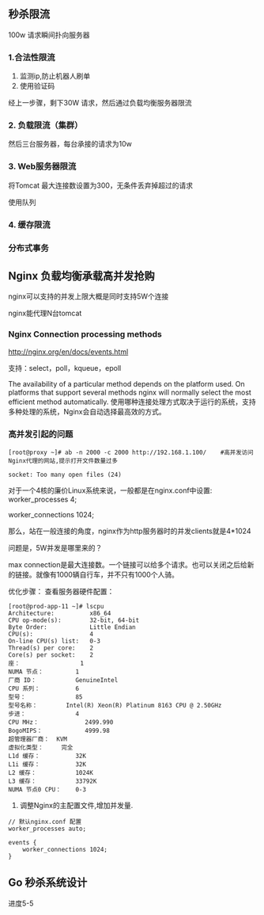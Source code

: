 ## 秒杀限流
100w 请求瞬间扑向服务器

### 1.合法性限流
1. 监测ip,防止机器人刷单
2. 使用验证码

经上一步骤，剩下30W 请求，然后通过负载均衡服务器限流
### 2. 负载限流（集群）
然后三台服务器，每台承接的请求为10w

### 3. Web服务器限流
将Tomcat 最大连接数设置为300，无条件丢弃掉超过的请求

使用队列

### 4. 缓存限流

### 分布式事务

## Nginx 负载均衡承载高并发抢购
nginx可以支持的并发上限大概是同时支持5W个连接

nginx能代理N台tomcat

### Nginx Connection processing methods
http://nginx.org/en/docs/events.html

支持：select，poll，kqueue，epoll

The availability of a particular method depends on the platform used. On platforms that support several methods nginx will normally select the most efficient method automatically.
使用哪种连接处理方式取决于运行的系统，支持多种处理的系统，Nginx会自动选择最高效的方式。

### 高并发引起的问题
```
[root@proxy ~]# ab -n 2000 -c 2000 http://192.168.1.100/    #高并发访问Nginx代理的网站,提示打开文件数量过多

socket: Too many open files (24)
```

对于一个4核的廉价Linux系统来说，一般都是在nginx.conf中设置:
worker_processes 4;

worker_connections 1024;

那么，站在一般连接的角度，nginx作为http服务器时的并发clients就是4*1024

问题是，5W并发是哪里来的？

max connection是最大连接数。一个链接可以给多个请求。也可以关闭之后给新的链接。就像有1000辆自行车，并不只有1000个人骑。

优化步骤：
查看服务器硬件配置：
```
[root@prod-app-11 ~]# lscpu
Architecture:          x86_64
CPU op-mode(s):        32-bit, 64-bit
Byte Order:            Little Endian
CPU(s):                4
On-line CPU(s) list:   0-3
Thread(s) per core:    2
Core(s) per socket:    2
座：                 1
NUMA 节点：         1
厂商 ID：           GenuineIntel
CPU 系列：          6
型号：              85
型号名称：        Intel(R) Xeon(R) Platinum 8163 CPU @ 2.50GHz
步进：              4
CPU MHz：             2499.990
BogoMIPS：            4999.98
超管理器厂商：  KVM
虚拟化类型：     完全
L1d 缓存：          32K
L1i 缓存：          32K
L2 缓存：           1024K
L3 缓存：           33792K
NUMA 节点0 CPU：    0-3
```

1. 调整Nginx的主配置文件,增加并发量.
```shell
// 默认nginx.conf 配置
worker_processes auto;

events {
    worker_connections 1024;
}
```

## Go 秒杀系统设计

进度5-5